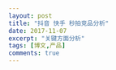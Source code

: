 ```yaml
---
layout: post
title: "抖音 快手 秒拍竞品分析"
date: 2017-11-07
excerpt: "关键方面分析"
tags: [博文,产品]
comments: true
---
```



